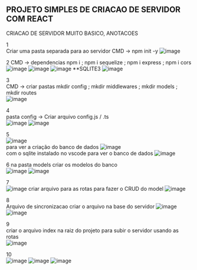 ## PROJETO SIMPLES DE CRIACAO DE SERVIDOR COM REACT 


CRIACAO DE SERVIDOR MUITO BASICO, ANOTACOES

1 <br>
Criar uma pasta separada para ao servidor 
CMD -> npm init -y
![image](https://github.com/user-attachments/assets/5012576c-07f8-46e6-99dd-4995f712f64c)

2
CMD -> dependencias
npm i ; npm i sequelize ; npm i express ; npm i cors <br>
![image](https://github.com/user-attachments/assets/eb81bdc6-56cc-410d-882c-53884a8ab963)
![image](https://github.com/user-attachments/assets/cfaa08fc-0e84-4c02-ac87-80b1b6b6abbf)
![image](https://github.com/user-attachments/assets/151091b8-ff56-47c9-abe5-f36e9216af88)
**SQLITE3
![image](https://github.com/user-attachments/assets/9d2cf58a-182c-40d3-9bdc-c82670a57289)


3 <br>
CMD -> criar pastas
mkdir config ; mkdir middlewares ; mkdir models ; mkdir routes <br>
![image](https://github.com/user-attachments/assets/0089793d-a4c2-45b3-b83c-108df8d7117b)

4 <br>
pasta config -> Criar arquivo config.js / .ts <br>
![image](https://github.com/user-attachments/assets/4a27c0c1-30be-43af-b7a6-7a957b2dde2e)
![image](https://github.com/user-attachments/assets/26a62172-687d-4d51-8aa7-4af618285771)


5 <br>
![image](https://github.com/user-attachments/assets/f06b25bf-cea6-4e39-9641-d7607100f19e) <br>
para ver a criação do banco de dados
![image](https://github.com/user-attachments/assets/e5424e97-d699-4565-8abb-eea6cbdce92c) <br>
com o sqlite instalado no vscode para ver o banco de dados
![image](https://github.com/user-attachments/assets/a388fc20-3b77-46ac-8dc9-fc3d51bcfeed) <br>

6
na pasta models criar os modelos do banco <br>
![image](https://github.com/user-attachments/assets/cbba18ce-6dc9-48b9-ad80-68e9decb2ddf)
![image](https://github.com/user-attachments/assets/faed47b3-4b86-4f3c-b946-2fee2056a2a9)



7 <br>
![image](https://github.com/user-attachments/assets/33a7c8e0-4f2b-4da7-8f80-8a99db6face9)
criar arquivo para as rotas para fazer o CRUD do model
![image](https://github.com/user-attachments/assets/715f32ea-012a-45ea-92c3-f9d2024ef105)

8 <br>
Arquivo de sincronizacao
criar o arquivo na base do servidor 
![image](https://github.com/user-attachments/assets/0255c260-79dc-453b-af56-544f72bc06eb)
![image](https://github.com/user-attachments/assets/aa31c8b4-2dfa-409d-b3e9-61c5d83cfaee)


9 <br>
criar o arquivo index na raiz do projeto para subir o servidor usando as rotas <br>
![image](https://github.com/user-attachments/assets/af7bee3b-9454-4eef-b097-1d140323cac0)

10 <br>
![image](https://github.com/user-attachments/assets/fca00ab0-5335-4291-85d7-80904cb887d2)
![image](https://github.com/user-attachments/assets/c0565d57-fbbc-4ce5-a2d3-5f81296c97b6)
![image](https://github.com/user-attachments/assets/a67c5aff-a7ef-40fe-95a3-341108c032cd)

















